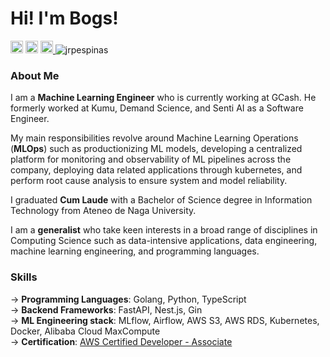 # Hi! I'm Bogs!
<!-- ![visitors](https://visitor-badge.glitch.me/badge?page_id=$jrpespinas) -->
<a href="https://www.jrpespinas.com" target="_blank"><img src="https://img.shields.io/badge/Portfolio-%23000000.svg?style=for-the-badge&logo=firefox&logoColor=#FF7139" height=20></a>
<a href="https://www.linkedin.com/in/jrpespinas/" target="_blank"><img src="https://img.shields.io/badge/LinkedIn-0077B5?style=for-the-badge&logo=linkedin&logoColor=white" height=20></a>
<a href="mailto:jrpespinas@gmail.com?subject=Hi! Found you on Github!" rel="nofollow noreferrer"> <img src="https://img.shields.io/badge/Gmail-D14836?style=for-the-badge&logo=gmail&logoColor=white" height=20> </a> <img src="https://komarev.com/ghpvc/?username=jrpespinas" alt="jrpespinas" /> 

### About Me
I am a **Machine Learning Engineer** who is currently working at GCash. He formerly worked at Kumu, Demand Science, and Senti AI as a Software Engineer. 

My main responsibilities revolve around Machine Learning Operations (**MLOps**) such as productionizing ML models, developing a centralized platform for monitoring and observability of ML pipelines across the company, deploying data related applications through kubernetes, and perform root cause analysis to ensure system and model reliability. 

I graduated **Cum Laude** with a Bachelor of Science degree in Information Technology from Ateneo de Naga University.

I am a **generalist** who take keen interests in a broad range of disciplines in Computing Science such as data-intensive applications, data engineering, machine learning engineering, and programming languages. 

### Skills 
→ **Programming Languages**: Golang, Python, TypeScript<br />
→ **Backend Frameworks**: FastAPI, Nest.js, Gin <br />
→ **ML Engineering stack**: MLflow, Airflow, AWS S3, AWS RDS, Kubernetes, Docker, Alibaba Cloud MaxCompute<br />
→ **Certification**: [AWS Certified Developer - Associate](https://www.credly.com/badges/00e18bea-b9ef-4a83-bf88-44a9f1886eab/linked_in) <br />

 



